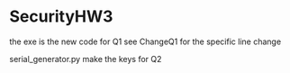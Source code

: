 # SecurityHW3

the exe is the new code for Q1
    see ChangeQ1 for the specific line change
    
serial_generator.py make the keys for Q2
